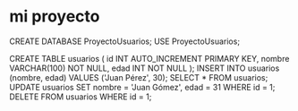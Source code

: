 # mi proyecto
CREATE DATABASE ProyectoUsuarios;
USE ProyectoUsuarios;

CREATE TABLE usuarios (
    id INT AUTO_INCREMENT PRIMARY KEY,
    nombre VARCHAR(100) NOT NULL,
    edad INT NOT NULL
);
INSERT INTO usuarios (nombre, edad)
VALUES ('Juan Pérez', 30);
SELECT * FROM usuarios;
UPDATE usuarios
SET nombre = 'Juan Gómez', edad = 31
WHERE id = 1;
DELETE FROM usuarios
WHERE id = 1;
